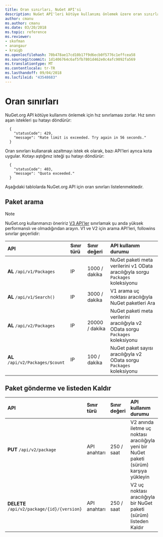 ```yaml
---
title: Oran sınırları, NuGet API'si
description: NuGet API'leri kötüye kullanımı önlemek üzere oran sınırları zorunlu.
author: cmanu
ms.author: cmanu
ms.date: 03/20/2018
ms.topic: reference
ms.reviewer:
- skofman
- anangaur
- kraigb
ms.openlocfilehash: 70b478ae17cd10b17f9d6ecb0f5776c1effcea58
ms.sourcegitcommit: 1d1406764c6af5fb7801d462e0c4afc9092fa569
ms.translationtype: MT
ms.contentlocale: tr-TR
ms.lasthandoff: 09/04/2018
ms.locfileid: "43548683"
---
```

# <a name="rate-limits"></a>Oran sınırları

NuGet.org API kötüye kullanımı önlemek için hız sınırlaması zorlar. Hız sınırı aşan istekleri şu hatayı döndürür: 

  ~~~
    {
      "statusCode": 429,
      "message": "Rate limit is exceeded. Try again in 56 seconds."
    }
  ~~~

Oran sınırları kullanarak azaltmayı istek ek olarak, bazı API'leri ayrıca kota uygular. Kotayı aştığınız isteği şu hatayı döndürür:

  ~~~
    {
      "statusCode": 403,
      "message": "Quota exceeded."
    }
  ~~~

Aşağıdaki tablolarda NuGet.org API için oran sınırları listelenmektedir.

## <a name="package-search"></a>Paket arama

> [!Note]
> NuGet.org kullanmanızı öneririz [V3 API'ler](https://docs.microsoft.com/nuget/api/search-query-service-resource) sınırlamak şu anda yüksek performanslı ve olmadığından arayın. V1 ve V2 için arama API'leri, followins sınırlar geçerlidir:


| API | Sınır türü | Sınır değeri | API kullanım durumu |
|:---|:---|:---|:---|
**AL** `/api/v1/Packages` | IP | 1000 / dakika | NuGet paketi meta verilerini v1 OData aracılığıyla sorgu `Packages` koleksiyonu |
**AL** `/api/v1/Search()` | IP | 3000 / dakika | V1 arama uç noktası aracılığıyla NuGet paketleri Ara | 
**AL** `/api/v2/Packages` | IP | 20000 / dakika | NuGet paketi meta verilerini aracılığıyla v2 OData sorgu `Packages` koleksiyonu | 
**AL** `/api/v2/Packages/$count` | IP | 100 / dakika | NuGet paket sayısı aracılığıyla v2 OData sorgu `Packages` koleksiyonu | 

## <a name="package-push-and-unlist"></a>Paket gönderme ve listeden Kaldır

| API | Sınır türü | Sınır değeri | API kullanım durumu | 
|:---|:---|:---|:--- |
**PUT** `/api/v2/package` | API anahtarı | 250 / saat | V2 anında iletme uç noktası aracılığıyla yeni bir NuGet paketi (sürüm) karşıya yükleyin 
**DELETE** `/api/v2/package/{id}/{version}` | API anahtarı | 250 / saat | V2 uç noktası aracılığıyla bir NuGet paketi (sürüm) listeden Kaldır 
